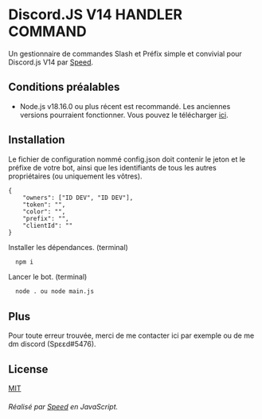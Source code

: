 # Discord.JS V14 HANDLER COMMAND

Un gestionnaire de commandes Slash et Préfix simple et convivial pour Discord.js V14 par [Speed](https://github.com/plancton0).

## Conditions préalables

- Node.js v18.16.0 ou plus récent est recommandé. Les anciennes versions pourraient fonctionner. Vous pouvez le télécharger [ici](https://nodejs.org/en/download/).

## Installation

Le fichier de configuration nommé config.json doit contenir le jeton et le préfixe de votre bot, ainsi que les identifiants de tous les autres propriétaires (ou uniquement les vôtres).
```
{
	"owners": ["ID DEV", "ID DEV"],
	"token": "",
	"color": "",
	"prefix": "",
	"clientId": ""
}
```

Installer les dépendances. (terminal)

```bash
  npm i 
```

Lancer le bot. (terminal)

```bash
  node . ou node main.js
```
## Plus

Pour toute erreur trouvée, merci de me contacter ici par exemple ou de me dm discord (Spεεd#5476).

## License

[MIT](https://github.com/driwand/discord.js-v13-template/blob/main/LICENCE)

###### Réalisé par [Speed](https://github.com/plancton0) en JavaScript.
